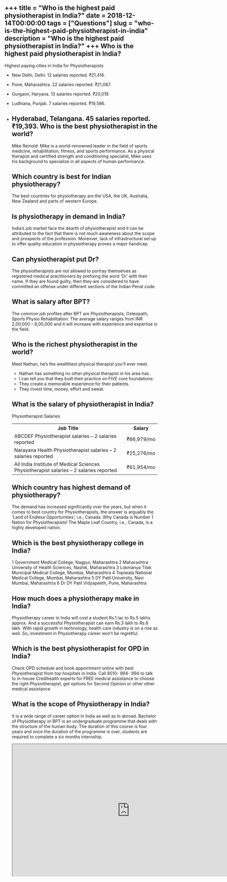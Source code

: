 +++
title = "Who is the highest paid physiotherapist in India?"
date = 2018-12-14T00:00:00
tags = ["Questions"]
slug = "who-is-the-highest-paid-physiotherapist-in-india"
description = "Who is the highest paid physiotherapist in India?"
+++
Who is the highest paid physiotherapist in India?
-------------------------------------------------

Highest paying cities in India for Physiotherapists

- New Delhi, Delhi. 12 salaries reported. ₹21,416.
- Pune, Maharashtra. 22 salaries reported. ₹21,087.
- Gurgaon, Haryana. 13 salaries reported. ₹20,019.
- Ludhiana, Punjab. 7 salaries reported. ₹19,586.
- Hyderabad, Telangana. 45 salaries reported. ₹19,393. Who is the best physiotherapist in the world?
    ---------------------------------------------
    
    Mike Reinold: Mike is a world-renowned leader in the field of sports medicine, rehabilitation, fitness, and sports performance. As a physical therapist and certified strength and conditioning specialist, Mike uses his background to specialize in all aspects of human performance.
    
    Which country is best for Indian physiotherapy?
    -----------------------------------------------
    
    The best countries for physiotherapy are the USA, the UK, Australia, New Zealand and parts of western Europe.
    
    Is physiotherapy in demand in India?
    ------------------------------------
    
    India’s job market face the dearth of physiotherapist and it can be attributed to the fact that there is not much awareness about the scope and prospects of the profession. Moreover, lack of infrastructural set up to offer quality education in physiotherapy proves a major handicap.
    
    Can physiotherapist put Dr?
    ---------------------------
    
    The physiotherapists are not allowed to portray themselves as registered medical practitioners by prefixing the word ‘Dr’ with their name. If they are found guilty, then they are considered to have committed an offense under different sections of the Indian Penal code.
    
    What is salary after BPT?
    -------------------------
    
    The common job profiles after BPT are Physiotherapists, Osteopath, Sports Physio Rehabilitation. The average salary ranges from INR 2,00,000 – 8,00,000 and it will increase with experience and expertise in the field.
    
    Who is the richest physiotherapist in the world?
    ------------------------------------------------
    
    Meet Nathan, he’s the wealthiest physical therapist you’ll ever meet.
    
    
    - Nathan has something no other physical therapist in his area has.
    - I can tell you that they built their practice on FIVE core foundations:
    - They create a memorable experience for their patients.
    - They invest time, money, effort and sweat.
    
    What is the salary of physiotherapist in India?
    -----------------------------------------------
    
    Physiotherapist Salaries
    
    <table><tr><th>Job Title</th><th>Salary</th></tr><tr><td>ABCDEF Physiotherapist salaries – 2 salaries reported</td><td>₹66,979/mo</td></tr><tr><td>Narayana Health Physiotherapist salaries – 2 salaries reported</td><td>₹25,276/mo</td></tr><tr><td>All India Institute of Medical Sciences Physiotherapist salaries – 2 salaries reported</td><td>₹61,954/mo</td></tr></table>
    
    Which country has highest demand of physiotherapy?
    --------------------------------------------------
    
    The demand has increased significantly over the years, but when it comes to best country for Physiotherapists, the answer is arguably the ‘Land of Endless Opportunities’, i.e., Canada. Why Canada is Number 1 Nation for Physiotherapists! The Maple Leaf Country, i.e., Canada, is a highly developed nation.
    
    Which is the best physiotherapy college in India?
    -------------------------------------------------
    
    1 Government Medical College, Nagpur, Maharashtra 2 Maharashtra University of Health Sciences, Nashik, Maharashtra 3 Lokmanya Tilak Municipal Medical College, Mumbai, Maharashtra 4 Topiwala National Medical College, Mumbai, Maharashtra 5 DY Patil University, Navi Mumbai, Maharashtra 6 Dr DY Patil Vidyapeeth, Pune, Maharashtra
    
    How much does a physiotherapy make in India?
    --------------------------------------------
    
    Physiotherapy career in India will cost a student Rs.1 lac to Rs.5 lakhs approx. And a successful Physiotherapist can earn Rs.3 lakh to Rs.8 lakh. With rapid growth in technology, health care industry is on a rise as well. So, investment in Physiotherapy career won’t be regretful.
    
    Which is the best physiotherapist for OPD in India?
    ---------------------------------------------------
    
    Check OPD schedule and book appointment online with best Physiotherapist from top hospitals in India. Call 8010- 994- 994 to talk to in-house Credihealth experts for FREE medical assistance to choose the right Physiotherapist, get options for Second Opinion or other other medical assistance.
    
    What is the scope of Physiotherapy in India?
    --------------------------------------------
    
    It is a wide range of career option in India as well as in abroad. Bachelor of Physiotherapy or BPT is an undergraduate programme that deals with the structure of the human body. The duration of this course is four years and once the duration of the programme is over, students are required to complete a six months internship.
    
    <iframe allow="accelerometer; autoplay; clipboard-write; encrypted-media; gyroscope; picture-in-picture" allowfullscreen="" class="__youtube_prefs__  epyt-is-override  no-lazyload" data-no-lazy="1" data-origheight="433" data-origwidth="770" data-skipgform_ajax_framebjll="" height="433" id="_ytid_17183" loading="lazy" src="https://www.youtube.com/embed/cBDi55OMFpE?enablejsapi=1&autoplay=0&cc_load_policy=0&cc_lang_pref=&iv_load_policy=1&loop=0&modestbranding=0&rel=1&fs=1&playsinline=0&autohide=2&theme=dark&color=red&controls=1&" title="YouTube player" width="770"></iframe>